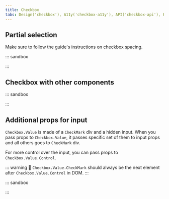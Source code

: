 ```yaml
---
title: Checkbox
tabs: Design('checkbox'), A11y('checkbox-a11y'), API('checkbox-api'), Example('checkbox-code'), Changelog('checkbox-changelog')
---
```


## Partial selection

Make sure to follow the guide's instructions on checkbox spacing.

::: sandbox

<script lang="tsx">
  export Demo from './examples/partial_selection.tsx';
</script>

:::

## Checkbox with other components

::: sandbox

<script lang="tsx">
  export Demo from './examples/checkbox_with_other_components.tsx';
</script>

:::

## Additional props for input

`Checkbox.Value` is made of a `CheckMark` div and a hidden input. When you pass props to `Checkbox.Value`, it passes specific set of them to input props and all others goes to `CheckMark` div. 

For more control over the input, you can pass props to `Checkbox.Value.Control`.

::: warning
:rotating_light: `Checkbox.Value.CheckMark` should always be the next element after `Checkbox.Value.Control` in DOM.
:::

::: sandbox

<script lang="tsx">
  export Demo from './examples/additional_props_for_input.tsx';
</script>

:::
